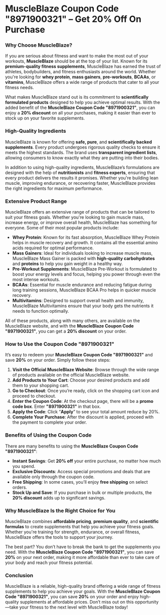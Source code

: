 # MuscleBlaze Coupon Code "8971900321" – Get 20% Off On Purchase

### Why Choose MuscleBlaze?

If you are serious about fitness and want to make the most out of your workouts, **MuscleBlaze** should be at the top of your list. Known for its **premium-quality fitness supplements**, MuscleBlaze has earned the trust of athletes, bodybuilders, and fitness enthusiasts around the world. Whether you're looking for **whey protein**, **mass gainers**, **pre-workouts**, **BCAAs**, or **vitamins**, MuscleBlaze offers a wide range of products that cater to all your fitness needs.

What makes MuscleBlaze stand out is its commitment to **scientifically formulated products** designed to help you achieve optimal results. With the added benefit of the **MuscleBlaze Coupon Code "8971900321"**, you can enjoy a **20% discount** on all your purchases, making it easier than ever to stock up on your favorite supplements.

### High-Quality Ingredients

MuscleBlaze is known for offering **safe, pure**, and **scientifically backed supplements**. Every product undergoes rigorous quality checks to ensure it meets the highest standards. The brand uses **transparent ingredient lists**, allowing consumers to know exactly what they are putting into their bodies.

In addition to using high-quality ingredients, MuscleBlaze’s formulations are designed with the help of **nutritionists** and **fitness experts**, ensuring that every product delivers the results it promises. Whether you're building lean muscle, improving endurance, or recovering faster, MuscleBlaze provides the right ingredients for maximum performance.

### Extensive Product Range

MuscleBlaze offers an extensive range of products that can be tailored to suit your fitness goals. Whether you're looking to gain muscle mass, increase energy, or improve overall health, MuscleBlaze has something for everyone. Some of their most popular products include:

- **Whey Protein**: Known for its fast absorption, MuscleBlaze Whey Protein helps in muscle recovery and growth. It contains all the essential amino acids required for optimal performance.
- **Mass Gainers**: Ideal for individuals looking to increase muscle mass, MuscleBlaze Mass Gainer is packed with **high-quality carbohydrates** and **proteins** to help you gain weight in a healthy way.
- **Pre-Workout Supplements**: MuscleBlaze Pre-Workout is formulated to boost your energy levels and focus, helping you power through even the most intense workouts.
- **BCAAs**: Essential for muscle endurance and reducing fatigue during long training sessions, MuscleBlaze BCAA Pro helps in quicker muscle recovery.
- **Multivitamins**: Designed to support overall health and immunity, MuscleBlaze Multivitamins ensure that your body gets the nutrients it needs to function optimally.

All of these products, along with many others, are available on the MuscleBlaze website, and with the **MuscleBlaze Coupon Code "8971900321"**, you can get a **20% discount** on your order.

### How to Use the Coupon Code "8971900321"

It’s easy to redeem your **MuscleBlaze Coupon Code "8971900321"** and save **20%** on your order. Simply follow these steps:

1. **Visit the Official MuscleBlaze Website**: Browse through the wide range of products available on the official MuscleBlaze website.
2. **Add Products to Your Cart**: Choose your desired products and add them to your shopping cart.
3. **Go to Checkout**: Once you’re ready, click on the shopping cart icon and proceed to checkout.
4. **Enter the Coupon Code**: At the checkout page, there will be a **promo code box**. Enter **"8971900321"** in that box.
5. **Apply the Code**: Click “**Apply**” to see your total amount reduce by 20%.
6. **Complete Your Purchase**: After the discount is applied, proceed with the payment to complete your order.

### Benefits of Using the Coupon Code

There are many benefits to using the **MuscleBlaze Coupon Code "8971900321"**:

- **Instant Savings**: Get **20% off** your entire purchase, no matter how much you spend.
- **Exclusive Discounts**: Access special promotions and deals that are available only through the coupon code.
- **Free Shipping**: In some cases, you’ll enjoy **free shipping** on select orders.
- **Stock Up and Save**: If you purchase in bulk or multiple products, the **20% discount** adds up to significant savings.

### Why MuscleBlaze Is the Right Choice for You

MuscleBlaze combines **affordable pricing**, **premium quality**, and **scientific formulas** to create supplements that help you achieve your fitness goals. Whether you're training for strength, endurance, or overall fitness, MuscleBlaze offers the tools to support your journey.

The best part? You don’t have to break the bank to get the supplements you need. With the **MuscleBlaze Coupon Code "8971900321"**, you can save **20%** on your next order, making it more affordable than ever to take care of your body and reach your fitness potential.

### Conclusion

MuscleBlaze is a reliable, high-quality brand offering a wide range of fitness supplements to help you achieve your goals. With the **MuscleBlaze Coupon Code "8971900321"**, you can save **20%** on your order and enjoy high-quality supplements at affordable prices. Don’t miss out on this opportunity—take your fitness to the next level with MuscleBlaze today!

